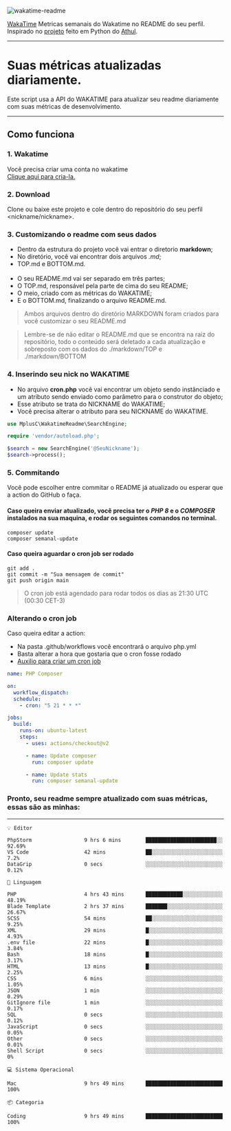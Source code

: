 ![wakatime-readme](https://socialify.git.ci/bymatheus/wakatime-readme/image?description=1&descriptionEditable=M%C3%A9tricas%20semanais%20do%20Wakatime%20no%20seu%20README%20de%20perfil.&font=KoHo&forks=1&language=1&owner=1&pattern=Signal&stargazers=1&theme=Dark)

[WakaTime](https://wakatime.com) Metricas semanais do Wakatime no README do seu perfil. <br>
Inspirado no [projeto](https://github.com/athul/waka-readme) feito em Python do [Athul](https://github.com/athul).
___

# Suas métricas atualizadas diariamente.
Este script usa a API do WAKATIME para atualizar seu readme diariamente com suas métricas de desenvolvimento.

___

## Como funciona

### 1. Wakatime
Você precisa criar uma conta no wakatime <br>
[Clique aqui para cria-la.](https://wakatime.com) 

### 2. Download
Clone ou baixe este projeto e cole dentro do repositório do seu perfil <nickname/nickname>.

### 3. Customizando o readme com seus dados
- Dentro da estrutura do projeto você vai entrar o diretorio **markdown**;  
- No diretório, você vai encontrar dois arquivos *.md*;
- TOP.md e BOTTOM.md.
<br><br>
- O seu README.md vai ser separado em três partes; 
- O TOP.md, responsável pela parte de cima do seu README;
- O meio, criado com as métricas do WAKATIME;
- E o BOTTOM.md, finalizando o arquivo README.md.<br>

> Ambos arquivos dentro do diretório MARKDOWN foram criados para você customizar o seu README.md

> Lembre-se de não editar o README.md que se encontra na raiz do repositório, todo o conteúdo será deletado a cada atualização e sobreposto com os dados do ./markdown/TOP e ./markdown/BOTTOM

### 4. Inserindo seu nick no WAKATIME
- No arquivo **cron.php** você vai encontrar um objeto sendo instânciado e um atributo sendo enviado como parâmetro para o construtor do objeto;
- Esse atributo se trata do NICKNAME do WAKATIME;
- Você precisa alterar o atributo para seu NICKNAME do WAKATIME.

```php
use MplusC\WakatimeReadme\SearchEngine;

require 'vendor/autoload.php';

$search = new SearchEngine('@SeuNickname');
$search->process();
```

### 5. Commitando
Você pode escolher entre commitar o README já atualizado ou esperar que a action do GitHub o faça. <br>

#### Caso queira enviar atualizado, você precisa ter o *PHP 8* e o *COMPOSER* instalados na sua maquina, e rodar os seguintes comandos no terminal.
```composer
composer update
composer semanal-update 
```

#### Caso queira aguardar o cron job ser rodado 
```git 
git add .
git commit -m "Sua mensagem de commit"
git push origin main
```

>O cron job está agendado para rodar todos os dias as 21:30 UTC (00:30 CET-3) 

### Alterando o cron job
Caso queira editar a action:

- Na pasta .github/workflows você encontrará o arquivo php.yml
- Basta alterar a hora que gostaria que o cron fosse rodado
- [Auxilio para criar um cron job](https://crontab.guru)

```yml
name: PHP Composer

on:
  workflow_dispatch:
  schedule:
    - cron: "5 21 * * *"

jobs:
  build:
    runs-on: ubuntu-latest
    steps:
      - uses: actions/checkout@v2

      - name: Update composer
        run: composer update

      - name: Update stats
        run: composer semanal-update
```

### Pronto, seu readme sempre atualizado com suas métricas, essas são as minhas:

___
```text
💡 Editor

PhpStorm                 9 hrs 6 mins        ███████████████████████░░     92.69%
VS Code                  42 mins             ██░░░░░░░░░░░░░░░░░░░░░░░       7.2%
DataGrip                 0 secs              ░░░░░░░░░░░░░░░░░░░░░░░░░      0.12%
```
```text
💬 Linguagem

PHP                      4 hrs 43 mins       ████████████░░░░░░░░░░░░░     48.19%
Blade Template           2 hrs 37 mins       ███████░░░░░░░░░░░░░░░░░░     26.67%
SCSS                     54 mins             ██░░░░░░░░░░░░░░░░░░░░░░░      9.25%
XML                      29 mins             █░░░░░░░░░░░░░░░░░░░░░░░░      4.93%
.env file                22 mins             █░░░░░░░░░░░░░░░░░░░░░░░░      3.84%
Bash                     18 mins             █░░░░░░░░░░░░░░░░░░░░░░░░      3.17%
HTML                     13 mins             █░░░░░░░░░░░░░░░░░░░░░░░░      2.25%
CSS                      6 mins              ░░░░░░░░░░░░░░░░░░░░░░░░░      1.05%
JSON                     1 min               ░░░░░░░░░░░░░░░░░░░░░░░░░      0.29%
GitIgnore file           1 min               ░░░░░░░░░░░░░░░░░░░░░░░░░      0.17%
SQL                      0 secs              ░░░░░░░░░░░░░░░░░░░░░░░░░      0.12%
JavaScript               0 secs              ░░░░░░░░░░░░░░░░░░░░░░░░░      0.05%
Other                    0 secs              ░░░░░░░░░░░░░░░░░░░░░░░░░      0.01%
Shell Script             0 secs              ░░░░░░░░░░░░░░░░░░░░░░░░░         0%
```
```text
💻 Sistema Operacional

Mac                      9 hrs 49 mins       █████████████████████████       100%
```
```text
📦 Categoria

Coding                   9 hrs 49 mins       █████████████████████████       100%
```
